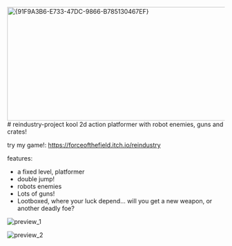 <img width="766" height="264" alt="{91F9A3B6-E733-47DC-9866-B785130467EF}" src="https://github.com/user-attachments/assets/bcaaffc4-04ed-465a-ada1-d90fd932841a" /># reindustry-project
kool 2d action platformer with robot enemies, guns and crates!

try my game!: https://forceofthefield.itch.io/reindustry

features:
- a fixed level, platformer
- double jump!
- robots enemies
- Lots of guns!
- Lootboxed, where your luck depend... will you get a new weapon, or another deadly foe?

![preview_1](https://github.com/EndliztS/reindustry-project/assets/87404470/78edbbd9-9017-4a2b-bded-3ac5caa5fac6)

![preview_2](https://github.com/EndliztS/reindustry-project/assets/87404470/f51a96eb-08e6-4256-8e15-43e2fb7a89eb)
